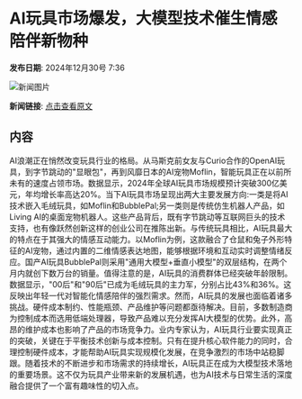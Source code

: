 # AI玩具市场爆发，大模型技术催生情感陪伴新物种

**发布日期**: 2024年12月30号 7:36

![新闻图片](https://upload.chinaz.com/2024/1230/6387116976263649783467442.png)

**新闻链接**: [点击查看原文](https://www.aibase.com/zh/news/14356)

## 内容

AI浪潮正在悄然改变玩具行业的格局。从马斯克前女友与Curio合作的OpenAI玩具，到字节跳动的"显眼包"，再到风靡日本的AI宠物Moflin，智能玩具正在以前所未有的速度占领市场。数据显示，2024年全球AI玩具市场规模预计突破300亿美元，年均增长率高达20%。当下AI玩具市场呈现出两大主要发展方向:一类是将AI技术嵌入毛绒玩具，如Moflin和BubblePal;另一类则是传统仿生机器人产品，如Living AI的桌面宠物机器人。这些产品背后，既有字节跳动等互联网巨头的技术支持，也有像跃然创新这样的创业公司在推陈出新。与传统玩具相比，AI玩具最大的特点在于其强大的情感互动能力。以Moflin为例，这款融合了仓鼠和兔子外形特征的AI宠物，通过内置的二维情感表达地图，能够根据环境和互动实时调整情绪反应。国产AI玩具BubblePal则采用"通用大模型+垂直小模型"的双层结构，在两个月内就创下数万台的销量。值得注意的是，AI玩具的消费群体已经突破年龄限制。数据显示，"00后"和"90后"已成为毛绒玩具的主力军，分别占比43%和36%。这反映出年轻一代对智能化情感陪伴的强烈需求。然而，AI玩具的发展也面临着诸多挑战。硬件成本制约、性能瓶颈、产品维护等问题都亟待解决。目前，多数制造商为控制成本而选用低端处理器，导致产品难以充分发挥AI大模型的优势。此外，高昂的维护成本也影响了产品的市场竞争力。业内专家认为，AI玩具行业要实现真正的突破，关键在于平衡技术创新与成本控制。只有在提升核心软件能力的同时，合理控制硬件成本，才能帮助AI玩具实现规模化发展，在竞争激烈的市场中站稳脚跟。随着技术的不断进步和市场需求的持续增长，AI玩具正在成为大模型技术落地的重要场景。这不仅为玩具产业带来新的发展机遇，也为AI技术与日常生活的深度融合提供了一个富有趣味性的切入点。
